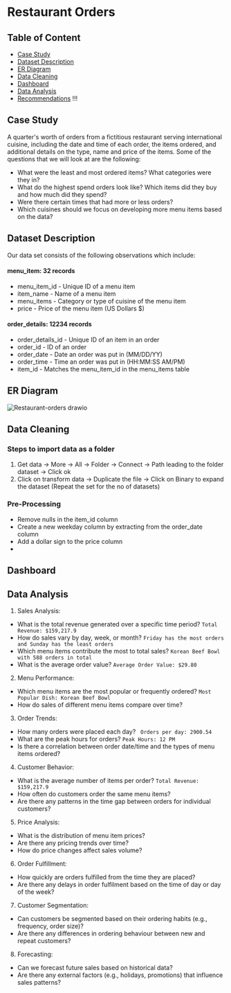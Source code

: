 # Restaurant Orders

## Table of Content

* [Case Study](#case-study)
* [Dataset Description](#dataset-description)
* [ER Diagram](#er-diagram)
* [Data Cleaning](#data-cleaning)
* [Dashboard](#dashboard)
* [Data Analysis](#data-analysis)
* [Recommendations](#recommendations) !!!

## Case Study
A quarter's worth of orders from a fictitious restaurant serving international cuisine, including the date and time of each order, the items ordered, and additional details on the type, name and price of the items. Some of the questions that we will look at are the following: 
- What were the least and most ordered items? What categories were they in?
- What do the highest spend orders look like? Which items did they buy and how much did they spend?
- Were there certain times that had more or less orders?
- Which cuisines should we focus on developing more menu items based on the data?

## Dataset Description
Our data set consists of the following observations which include:

#### menu_item: 32 records
- menu_item_id - Unique ID of a menu item
- item_name - Name of a menu item
- menu_items - Category or type of cuisine of the menu item
- price - Price of the menu item (US Dollars $)
#### order_details: 12234 records
- order_details_id - Unique ID of an item in an order
- order_id - ID of an order
- order_date - Date an order was put in (MM/DD/YY)
- order_time - Time an order was put in (HH:MM:SS AM/PM)
- item_id - Matches the menu_item_id in the menu_items table

## ER Diagram
![Restaurant-orders drawio](https://github.com/karlyndiary/Restaurant-Orders/assets/116041695/6d4903a5-0c6a-4fdb-a310-2b1fe86845d4)

## Data Cleaning
### Steps to import data as a folder
1. Get data -> More -> All -> Folder -> Connect -> Path leading to the folder dataset -> Click ok
2. Click on transform data -> Duplicate the file -> Click on Binary to expand the dataset (Repeat the set for the no of datasets)

### Pre-Processing
- Remove nulls in the item_id column
- Create a new weekday column by extracting from the order_date column
- Add a dollar sign to the price column
- 
## Dashboard

## Data Analysis

1. Sales Analysis:
  - What is the total revenue generated over a specific time period?
    ```Total Revenue: $159,217.9```
  - How do sales vary by day, week, or month? ```Friday has the most orders and Sunday has the least orders```
  - Which menu items contribute the most to total sales? ```Korean Beef Bowl with 588 orders in total```
  - What is the average order value? ```Average Order Value: $29.80```
2. Menu Performance:
  - Which menu items are the most popular or frequently ordered? ```Most Popular Dish: Korean Beef Bowl```
  - How do sales of different menu items compare over time? 
3. Order Trends:
  - How many orders were placed each day? ``` Orders per day: 2900.54```
  - What are the peak hours for orders? ```Peak Hours: 12 PM```
  - Is there a correlation between order date/time and the types of menu items ordered?
4. Customer Behavior:
  - What is the average number of items per order? ```Total Revenue: $159,217.9```
  - How often do customers order the same menu items?
  - Are there any patterns in the time gap between orders for individual customers?
5. Price Analysis:
  - What is the distribution of menu item prices?
  - Are there any pricing trends over time?
  - How do price changes affect sales volume?
6. Order Fulfillment:
  - How quickly are orders fulfilled from the time they are placed?
  - Are there any delays in order fulfilment based on the time of day or day of the week?
7. Customer Segmentation:
  - Can customers be segmented based on their ordering habits (e.g., frequency, order size)?
  - Are there any differences in ordering behaviour between new and repeat customers?
8. Forecasting:
  - Can we forecast future sales based on historical data?
  - Are there any external factors (e.g., holidays, promotions) that influence sales patterns?
